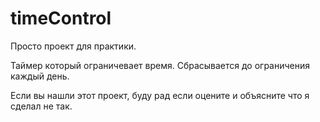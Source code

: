 # timeControl
Просто проект для практики. 

Таймер который ограничевает время. Сбрасывается до ограничения каждый день.

Если вы нашли этот проект, буду рад если оцените и объясните что я сделал не так.
